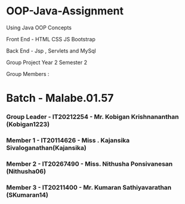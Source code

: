 # OOP-Java-Assignment

Using Java OOP Concepts 

Front End - 
HTML CSS JS Bootstrap

Back End - 
Jsp , Servlets and MySql

Group Project
Year 2 Semester 2

Group Members : <br>

# Batch - Malabe.01.57
### Group Leader - IT20212254 - Mr. Kobigan Krishnananthan (Kobigan1223)
### Member 1 -  IT20114626 - Miss . Kajansika Sivaloganathan(Kajansika)
### Member 2 -  IT20267490 - Miss. Nithusha Ponsivanesan (Nithusha06)
### Member 3 -  IT20211400 - Mr. Kumaran Sathiyavarathan (SKumaran14)

